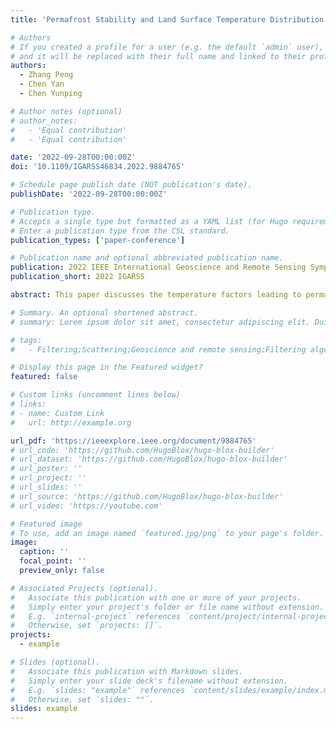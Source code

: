 ```yaml
---
title: 'Permafrost Stability and Land Surface Temperature Distribution Study Using Multi-Source Remote Sensing Data in the Qinghai-Tibet Plateau'

# Authors
# If you created a profile for a user (e.g. the default `admin` user), write the username (folder name) here
# and it will be replaced with their full name and linked to their profile.
authors:
  - Zhang Peng
  - Chen Yan
  - Chen Yunping

# Author notes (optional)
# author_notes:
#   - 'Equal contribution'
#   - 'Equal contribution'

date: '2022-09-28T00:00:00Z'
doi: '10.1109/IGARSS46834.2022.9884765'

# Schedule page publish date (NOT publication's date).
publishDate: '2022-09-28T00:00:00Z'

# Publication type.
# Accepts a single type but formatted as a YAML list (for Hugo requirements).
# Enter a publication type from the CSL standard.
publication_types: ['paper-conference']

# Publication name and optional abbreviated publication name.
publication: 2022 IEEE International Geoscience and Remote Sensing Symposium IGARSS
publication_short: 2022 IGARSS

abstract: This paper discusses the temperature factors leading to permafrost instability, and explains the causes of permafrost instability from the perspective of land surface temperature (LST). First, the land surface deformation of the typical permafrost area in some period is extracted by the using the dual-track differential interferometry (D-InSAR) technique with Sentinel-1A single look complex(SLC) data. Next, the annual average LST and LST range are calculated using the spatio-temporal interpolation algorithm for MYD11A2 products. Comparing the distribution of land surface deformation and LST, findings show that permafrost regions with lower average annual LST and larger annual temperature range are more unstable and more prone to surface deformation. This research can contribute to unveiling the process where LST affects the freezing and thawing of permafrost.

# Summary. An optional shortened abstract.
# summary: Lorem ipsum dolor sit amet, consectetur adipiscing elit. Duis posuere tellus ac convallis placerat. Proin tincidunt magna sed ex sollicitudin condimentum.

# tags:
#   - Filtering;Scattering;Geoscience and remote sensing;Filtering algorithms;Speckle;Image filtering;Polarimetric synthetic aperture radar;polarimetric synthetic aperture radar (PolSAR);filter;non-local means (NLM);polarization decomposition

# Display this page in the Featured widget?
featured: false

# Custom links (uncomment lines below)
# links:
# - name: Custom Link
#   url: http://example.org

url_pdf: 'https://ieeexplore.ieee.org/document/9884765'
# url_code: 'https://github.com/HugoBlox/hugo-blox-builder'
# url_dataset: 'https://github.com/HugoBlox/hugo-blox-builder'
# url_poster: ''
# url_project: ''
# url_slides: ''
# url_source: 'https://github.com/HugoBlox/hugo-blox-builder'
# url_video: 'https://youtube.com'

# Featured image
# To use, add an image named `featured.jpg/png` to your page's folder.
image:
  caption: ''
  focal_point: ''
  preview_only: false

# Associated Projects (optional).
#   Associate this publication with one or more of your projects.
#   Simply enter your project's folder or file name without extension.
#   E.g. `internal-project` references `content/project/internal-project/index.md`.
#   Otherwise, set `projects: []`.
projects:
  - example

# Slides (optional).
#   Associate this publication with Markdown slides.
#   Simply enter your slide deck's filename without extension.
#   E.g. `slides: "example"` references `content/slides/example/index.md`.
#   Otherwise, set `slides: ""`.
slides: example
---
```


<!-- {{% callout note %}}
Click the _Cite_ button above to demo the feature to enable visitors to import publication metadata into their reference management software.
{{% /callout %}}

{{% callout note %}}
Create your slides in Markdown - click the _Slides_ button to check out the example.
{{% /callout %}} -->

<!-- Add the publication's **full text** or **supplementary notes** here. You can use rich formatting such as including [code, math, and images](https://docs.hugoblox.com/content/writing-markdown-latex/). -->

